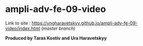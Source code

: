 # ampli-adv-fe-09-video

Link to site : https://yngharavetskyy.github.io/ampli-adv-fe-09-video/index.html (_master branch_)

**Produced by Taras Kostiv and Ura Haravetskyy**

